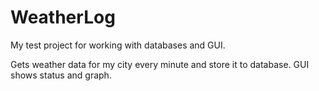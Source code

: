 # WeatherLog
My test project for working with databases and GUI.

Gets weather data for my city every minute and store it to database.
GUI shows status and graph.
